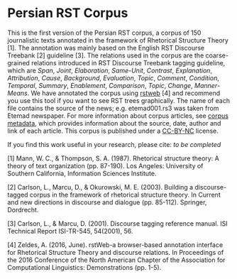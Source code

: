 # Persian RST Corpus

This is the first version of the Persian RST corpus, a corpus of 150 journalistic texts annotated in the framework of Rhetorical Structure Theory [1]. The annotation was mainly based on the English RST Discourse Treebank [2] guideline [3]. The relations used in the corpus are the coarse-grained relations introduced in RST Discourse Treebank tagging guideline, which are *Span*, *Joint*, *Elaboration*, *Same*-*Unit*, *Contrast*, *Explanation*, *Attribution*, *Cause*, *Background*, *Evaluation*, *Topic*, *Comment*, *Condition*, *Temporal*, *Summary*, *Enablement*, *Comparison*, *Topic*, *Change*, *Manner*-*Means*. We have annotated the corpus using [rstweb](https://github.com/amir-zeldes/rstWeb) [4] and recommend you use this tool if you want to see RST trees graphically. The name of each file contains the source of the news; e.g. etemad001.rs3 was taken from Etemad newspaper. For more information about corpus articles, see [corpus metadata](./CorpusMetadata.pdf), which provides information about the source, date, author and link of each article. This corpus is published under a [CC-BY-NC](https://creativecommons.org/licenses/by-nc/4.0/) license. 

If you find this work useful in your research, please cite: *to be completed*


[1] Mann, W. C., & Thompson, S. A. (1987). Rhetorical structure theory: A theory of text organization (pp. 87-190). Los Angeles: University of Southern California, Information Sciences Institute.

[2] Carlson, L., Marcu, D., & Okurowski, M. E. (2003). Building a discourse-tagged corpus in the framework of rhetorical structure theory. In Current and new directions in discourse and dialogue (pp. 85-112). Springer, Dordrecht.

[3] Carlson, L., & Marcu, D. (2001). Discourse tagging reference manual. ISI Technical Report ISI-TR-545, 54(2001), 56.

[4]  Zeldes, A. (2016, June). rstWeb-a browser-based annotation interface for Rhetorical Structure Theory and discourse relations. In Proceedings of the 2016 Conference of the North American Chapter of the Association for Computational Linguistics: Demonstrations (pp. 1-5).

